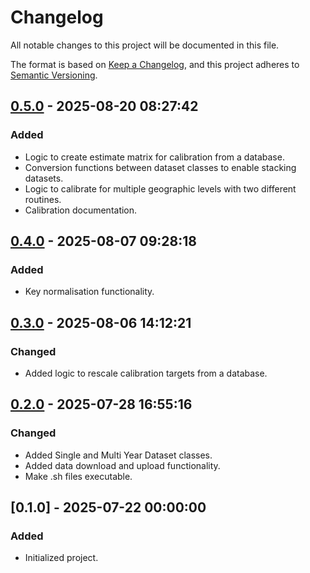 # Changelog

All notable changes to this project will be documented in this file.

The format is based on [Keep a Changelog](https://keepachangelog.com/en/1.0.0/), 
and this project adheres to [Semantic Versioning](https://semver.org/spec/v2.0.0.html).

## [0.5.0] - 2025-08-20 08:27:42

### Added

- Logic to create estimate matrix for calibration from a database.
- Conversion functions between dataset classes to enable stacking datasets.
- Logic to calibrate for multiple geographic levels with two different routines.
- Calibration documentation.

## [0.4.0] - 2025-08-07 09:28:18

### Added

- Key normalisation functionality.

## [0.3.0] - 2025-08-06 14:12:21

### Changed

- Added logic to rescale calibration targets from a database.

## [0.2.0] - 2025-07-28 16:55:16

### Changed

- Added Single and Multi Year Dataset classes.
- Added data download and upload functionality.
- Make .sh files executable.

## [0.1.0] - 2025-07-22 00:00:00

### Added

- Initialized project.



[0.5.0]: https://github.com/PolicyEngine/policyengine_data/compare/0.4.0...0.5.0
[0.4.0]: https://github.com/PolicyEngine/policyengine_data/compare/0.3.0...0.4.0
[0.3.0]: https://github.com/PolicyEngine/policyengine_data/compare/0.2.0...0.3.0
[0.2.0]: https://github.com/PolicyEngine/policyengine_data/compare/0.1.0...0.2.0
